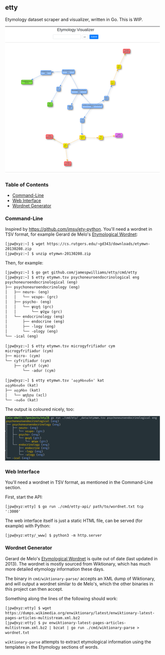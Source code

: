 ## etty

Etymology dataset scraper and visualizer, written in Go. This is WIP.

![Screenshot of Web Interface](https://raw.githubusercontent.com/jamespwilliams/etty/master/_assets/web.png)

### Table of Contents

- [Command-Line](#command-line)
- [Web Interface](#web-interface)
- [Wordnet Generator](#wordnet-generator)

### Command-Line

Inspired by https://github.com/jmsv/ety-python. You'll need a wordnet in TSV
format, for example Gerard de Melo's [Etymological Wordnet](http://etym.org/):

```console
[jpw@xyz:~] $ wget https://cs.rutgers.edu/~gd343/downloads/etymwn-20130208.zip
[jpw@xyz:~] $ unzip etymwn-20130208.zip
```

Then, for example:

```console
[jpw@xyz:~] $ go get github.com/jamespwilliams/etty/cmd/etty
[jpw@xyz:~] $ etty etymwn.tsv psychoneuroendocrinological eng
psychoneuroendocrinological (eng)
├── psychoneuroendocrinology (eng)
│   ├── neuro- (eng)
│   │   └── νευρο- (grc)
│   ├── psycho- (eng)
│   │   └── ψυχή (grc)
│   │       └── ψύχω (grc)
│   └── endocrinology (eng)
│       ├── endocrine (eng)
│       ├── -logy (eng)
│       └── -ology (eng)
└── -ical (eng)

[jpw@xyz:~] $ etty etymwn.tsv microgyfrifiadur cym
microgyfrifiadur (cym)
├── micro- (cym)
└── cyfrifiadur (cym)
    ├── cyfrif (cym)
        └── -adur (cym)

[jpw@xyz:~] $ etty etymwn.tsv 'ალერსიანი' kat
ალერსიანი (kat)
├── ალერსი (kat)
│   └── աղերս (xcl)
└── -იანი (kat)
```

The output is coloured nicely, too:

![Screenshot of CLI](https://raw.githubusercontent.com/jamespwilliams/etty/master/_assets/cli.png)

### Web Interface

You'll need a wordnet in TSV format, as mentioned in the Command-Line section.

First, start the API:

```console
[jpw@xyz:etty] $ go run ./cmd/etty-api/ path/to/wordnet.txt tcp ':3000'
```

The web interface itself is just a static HTML file, can be served (for example)
with Python:

```console
[jpw@xyz:etty/_www] $ python3 -m http.server
```

### Wordnet Generator

Gerard de Melo's [Etymological Wordnet](http://etym.org/)
is quite out of date (last updated in 2013). The wordnet is mostly sourced from
Wiktionary, which has much more detailed etymology information these days.

The binary in `cmd/wiktionary-parse/` accepts an XML dump of Wiktionary, and
will output a wordnet similar to de Melo's, which the other binaries in this
project can then accept.

Something along the lines of the following should work:

```console
[jpw@xyz:etty] $ wget https://dumps.wikimedia.org/enwiktionary/latest/enwiktionary-latest-pages-articles-multistream.xml.bz2
[jpw@xyz:etty] $ pv enwiktionary-latest-pages-articles-multistream.xml.bz2 | bzcat | go run ./cmd/wiktionary-parse > wordnet.txt
```

`wiktionary-parse` attempts to extract etymological information using the
templates in the Etymology sections of words.
